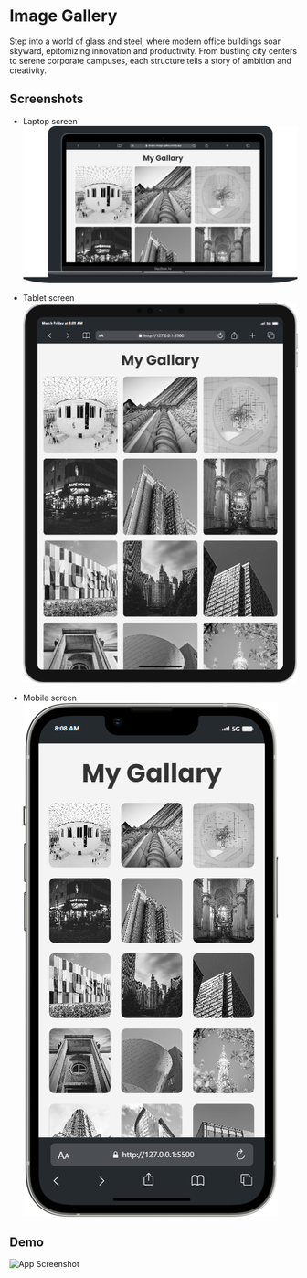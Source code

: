 
# Image Gallery



Step into a world of glass and steel, where modern office buildings soar skyward, epitomizing innovation and productivity. From bustling city centers to serene corporate campuses, each structure tells a story of ambition and creativity.


## Screenshots
- Laptop screen
![App Screenshot](/images/Macbook-Air-dnanos-image-gallery.netlify.app.png)

- Tablet screen
![App Screenshot](/images/iPad-PRO.png)

- Mobile screen
![App Screenshot](/images/iPhone-13-PRO-MAX.png)


## Demo
![App Screenshot](/images/demo.gif)